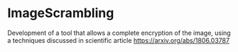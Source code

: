 # ImageScrambling
Development of a tool that allows a complete encryption of the image, using a techniques discussed in scientific article
https://arxiv.org/abs/1806.03787
